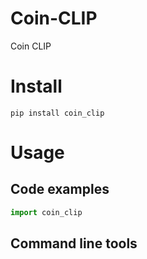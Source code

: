 # Coin-CLIP
Coin CLIP

# Install
```
pip install coin_clip
```

# Usage
## Code examples

```python
import coin_clip
```

## Command line tools

### 